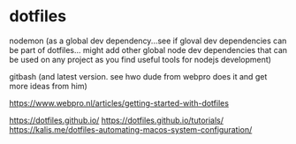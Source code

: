 # dotfiles

nodemon (as a global dev dependency...see if gloval dev dependencies can be part of dotfiles... might add other global node dev dependencies that can be used on any project as you find useful tools for nodejs development)

gitbash (and latest version. see hwo dude from webpro does it and get more ideas from him)

https://www.webpro.nl/articles/getting-started-with-dotfiles

https://dotfiles.github.io/
https://dotfiles.github.io/tutorials/
https://kalis.me/dotfiles-automating-macos-system-configuration/
